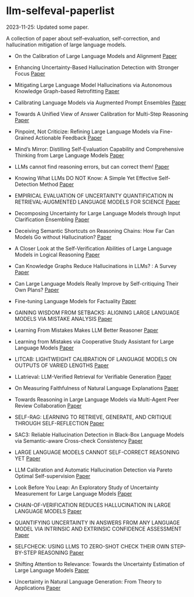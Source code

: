 # llm-selfeval-paperlist
2023-11-25: Updated some paper. 

A collection of paper about self-evaluation, self-correction, and hallucination mitigation of large language models. 


- On the Calibration of Large Language Models and Alignment
[Paper](https://arxiv.org/pdf/2311.13240.pdf)

- Enhancing Uncertainty-Based Hallucination Detection with Stronger Focus
[Paper](https://arxiv.org/pdf/2311.13230.pdf)

- Mitigating Large Language Model Hallucinations via Autonomous Knowledge Graph-based Retrofitting
[Paper](https://arxiv.org/pdf/2311.13314.pdf)

- Calibrating Language Models via Augmented Prompt Ensembles
[Paper](https://openreview.net/pdf?id=L0dc4wqbNs)

- Towards A Unified View of Answer Calibration for Multi-Step Reasoning
[Paper](https://arxiv.org/abs/2311.09101)

- Pinpoint, Not Criticize: Refining Large Language Models via Fine-Grained Actionable Feedback
[Paper](https://arxiv.org/pdf/2311.09336.pdf)

- Mind’s Mirror: Distilling Self-Evaluation Capability and Comprehensive Thinking from Large Language Models
[Paper](https://arxiv.org/abs/2311.09214)

- LLMs cannot find reasoning errors, but can correct them!
[Paper](https://arxiv.org/abs/2311.08516)

- Knowing What LLMs DO NOT Know: A Simple Yet Effective Self-Detection Method
[Paper](https://paperswithcode.com/paper/knowing-what-llms-do-not-know-a-simple-yet)

- EMPIRICAL EVALUATION OF UNCERTAINTY QUANTIFICATION IN RETRIEVAL-AUGMENTED LANGUAGE MODELS FOR SCIENCE
[Paper](https://arxiv.org/pdf/2311.09358.pdf)

- Decomposing Uncertainty for Large Language Models through Input Clarification Ensembling
[Paper](https://arxiv.org/abs/2311.08718)

- Deceiving Semantic Shortcuts on Reasoning Chains: How Far Can Models Go without Hallucination?
[Paper](https://arxiv.org/abs/2311.08718)

- A Closer Look at the Self-Verification Abilities of Large Language Models in Logical Reasoning
[Paper](https://arxiv.org/abs/2311.07954)

- Can Knowledge Graphs Reduce Hallucinations in LLMs? : A Survey
[Paper](https://arxiv.org/abs/2311.07914)

- Can Large Language Models Really Improve by Self-critiquing Their Own Plans?
[Paper](https://arxiv.org/abs/2310.08118)

- Fine-tuning Language Models for Factuality
[Paper](https://arxiv.org/abs/2311.08401)

- GAINING WISDOM FROM SETBACKS: ALIGNING LARGE LANGUAGE MODELS VIA MISTAKE ANALYSIS
[Paper](https://arxiv.org/pdf/2310.10477)

- Learning From Mistakes Makes LLM Better Reasoner
[Paper](https://arxiv.org/abs/2310.20689)

- Learning from Mistakes via Cooperative Study Assistant for Large Language Models
[Paper](https://arxiv.org/abs/2305.13829)

- LITCAB: LIGHTWEIGHT CALIBRATION OF LANGUAGE MODELS ON OUTPUTS OF VARIED LENGTHS
[Paper](https://arxiv.org/abs/2310.19208)

- LLatrieval: LLM-Verified Retrieval for Verifiable Generation
[Paper](https://arxiv.org/abs/2311.07838)

- On Measuring Faithfulness of Natural Language Explanations
[Paper](https://arxiv.org/abs/2311.07466)

- Towards Reasoning in Large Language Models via Multi-Agent Peer Review Collaboration
[Paper](https://paperswithcode.com/paper/towards-reasoning-in-large-language-models)

- SELF-RAG: LEARNING TO RETRIEVE, GENERATE, AND CRITIQUE THROUGH SELF-REFLECTION
[Paper](https://arxiv.org/abs/2310.11511)

- SAC3: Reliable Hallucination Detection in Black-Box Language Models via
Semantic-aware Cross-check Consistency
[Paper](https://paperswithcode.com/paper/sac-3-reliable-hallucination-detection-in)

- LARGE LANGUAGE MODELS CANNOT SELF-CORRECT REASONING YET
[Paper](https://arxiv.org/abs/2310.01798)

- LLM Calibration and Automatic Hallucination Detection via Pareto Optimal Self-supervision
[Paper](https://paperswithcode.com/paper/automatic-calibration-and-error-correction/review/)

- Look Before You Leap: An Exploratory Study of Uncertainty Measurement for Large Language Models
[Paper](https://arxiv.org/abs/2307.10236)

- CHAIN-OF-VERIFICATION REDUCES HALLUCINATION IN LARGE LANGUAGE MODELS
[Paper](https://arxiv.org/abs/2309.11495)

- QUANTIFYING UNCERTAINTY IN ANSWERS FROM ANY LANGUAGE MODEL VIA INTRINSIC AND EXTRINSIC CONFIDENCE ASSESSMENT
[Paper](https://paperswithcode.com/paper/quantifying-uncertainty-in-answers-from-any)

- SELFCHECK: USING LLMS TO ZERO-SHOT CHECK THEIR OWN STEP-BY-STEP REASONING
[Paper](https://arxiv.org/pdf/2308.00436.pdf)

- Shifting Attention to Relevance: Towards the Uncertainty Estimation of Large Language Models
[Paper](https://arxiv.org/abs/2307.01379)

- Uncertainty in Natural Language Generation: From Theory to Applications
[Paper](https://arxiv.org/abs/2307.15703)


